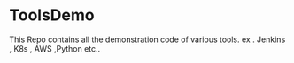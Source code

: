 # ToolsDemo
This Repo contains all the demonstration code of various tools. ex . Jenkins , K8s , AWS ,Python  etc.. 
